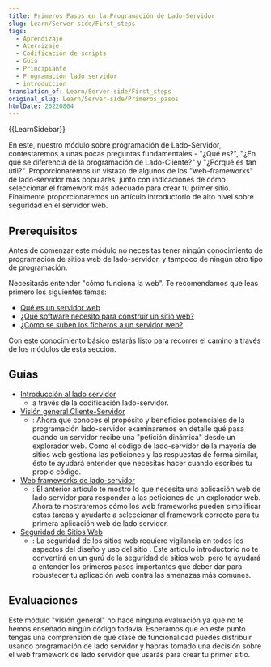 ```yaml
---
title: Primeros Pasos en la Programación de Lado-Servidor
slug: Learn/Server-side/First_steps
tags:
  - Aprendizaje
  - Aterrizaje
  - Codificación de scripts
  - Guía
  - Principiante
  - Programación lado servidor
  - introducción
translation_of: Learn/Server-side/First_steps
original_slug: Learn/Server-side/Primeros_pasos
htmlDate: 20220804
---
```

{{LearnSidebar}}

En este, nuestro módulo sobre programación de Lado-Servidor, contestaremos a unas pocas preguntas fundamentales - "¿Qué es?", "¿En qué se diferencia de la programación de Lado-Cliente?" y "¿Porqué es tan útil?". Proporcionaremos un vistazo de algunos de los "web-frameworks" de lado-servidor más populares, junto con indicaciones de cómo seleccionar el framework más adecuado para crear tu primer sitio. Finalmente proporcionaremos un artículo introductorio de alto nivel sobre seguridad en el servidor web.

## Prerequisitos

Antes de comenzar este módulo no necesitas tener ningún conocimiento de programación de sitios web de lado-servidor, y tampoco de ningún otro tipo de programación.

Necesitarás entender "cómo funciona la web". Te recomendamos que leas primero los siguientes temas:

- [Qué es un servidor web](/es/docs/Learn/Common_questions/What_is_a_web_server)
- [¿Qué software necesito para construir un sitio web?](/es/docs/Learn/Common_questions/What_software_do_I_need)
- [¿Cómo se suben los ficheros a un servidor web?](/es/docs/Learn/Common_questions/Upload_files_to_a_web_server)

Con este conocimiento básico estarás listo para recorrer el camino a través de los módulos de esta sección.

## Guías

- [Introducción al lado servidor](/es/docs/Learn/Server-side/Primeros_pasos/Introducci%C3%B3n)
  - a través de la codificación lado-servidor.
- [Visión general Cliente-Servidor](/es/docs/Learn/Server-side/Primeros_pasos/Vision_General_Cliente_Servidor)
  - : Ahora que conoces el propósito y beneficios potenciales de la programación lado-servidor examinaremos en detalle qué pasa cuando un servidor recibe una "petición dinámica" desde un explorador web. Como el código de lado-servidor de la mayoría de sitios web gestiona las peticiones y las respuestas de forma similar, ésto te ayudará entender qué necesitas hacer cuando escribes tu propio código.
- [Web frameworks de lado-servidor](/es/docs/Learn/Server-side/Primeros_pasos/Web_frameworks)
  - : El anterior artículo te mostró lo que necesita una aplicación web de lado servidor para responder a las peticiones de un explorador web. Ahora te mostraremos cómo los web frameworks pueden simplificar estas tareas y ayudarte a seleccionar el framework correcto para tu primera aplicación web de lado servidor.
- [Seguridad de Sitios Web](/es/docs/Learn/Server-side/Primeros_pasos/seguridad_sitios_web)
  - : La seguridad de los sitios web requiere vigilancia en todos los aspectos del diseño y uso del sitio . Este artículo introductorio no te convertirá en un gurú de la seguridad de sitios web, pero te ayudará a entender los primeros pasos importantes que deber dar para robustecer tu aplicación web contra las amenazas más comunes.

## Evaluaciones

Este módulo "visión general" no hace ninguna evaluación ya que no te hemos enseñado ningún código todavía. Esperamos que en este punto tengas una comprensión de qué clase de funcionalidad puedes distribuir usando programación de lado servidor y habrás tomado una decisión sobre el web framework de lado servidor que usarás para crear tu primer sitio.
